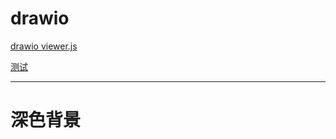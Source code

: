 # drawio

<!-- 引入drawio viewer.js -->
[drawio viewer.js](../include/import-script/drawio-viewer.md ':include')

[测试](https://cdn.jsdelivr.net/npm/docsify-drawio/test.drawio ':include :type=code')

-----

# 深色背景 <!-- 深色背景 -->
<link rel="stylesheet" href="//cdn.jsdelivr.net/npm/docsify/themes/dark.css" />

